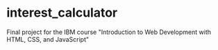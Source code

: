 # interest_calculator
Final project for the IBM course "Introduction to Web Development with HTML, CSS, and JavaScript"
